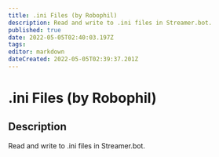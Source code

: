 ```yaml
---
title: .ini Files (by Robophil)
description: Read and write to .ini files in Streamer.bot.
published: true
date: 2022-05-05T02:40:03.197Z
tags: 
editor: markdown
dateCreated: 2022-05-05T02:39:37.201Z
---
```


# .ini Files (by Robophil)
## Description
Read and write to .ini files in Streamer.bot.